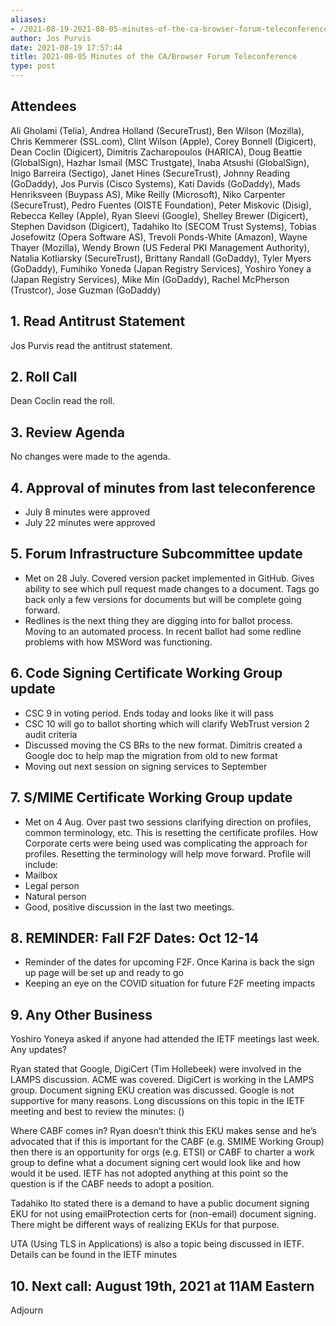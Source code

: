 ```yaml
---
aliases:
- /2021-08-19-2021-08-05-minutes-of-the-ca-browser-forum-teleconference/
author: Jos Purvis
date: 2021-08-19 17:57:44
title: 2021-08-05 Minutes of the CA/Browser Forum Teleconference
type: post
---
```


## Attendees 

Ali Gholami (Telia), Andrea Holland (SecureTrust), Ben Wilson (Mozilla), Chris Kemmerer (SSL.com), Clint Wilson (Apple), Corey Bonnell (Digicert), Dean Coclin (Digicert), Dimitris Zacharopoulos (HARICA), Doug Beattie (GlobalSign), Hazhar Ismail (MSC Trustgate), Inaba Atsushi (GlobalSign), Inigo Barreira (Sectigo), Janet Hines (SecureTrust), Johnny Reading (GoDaddy), Jos Purvis (Cisco Systems), Kati Davids (GoDaddy), Mads Henriksveen (Buypass AS), Mike Reilly (Microsoft), Niko Carpenter (SecureTrust), Pedro Fuentes (OISTE Foundation), Peter Miskovic (Disig), Rebecca Kelley (Apple), Ryan Sleevi (Google), Shelley Brewer (Digicert), Stephen Davidson (Digicert), Tadahiko Ito (SECOM Trust Systems), Tobias Josefowitz (Opera Software AS), Trevoli Ponds-White (Amazon), Wayne Thayer (Mozilla), Wendy Brown (US Federal PKI Management Authority), Natalia Kotliarsky (SecureTrust), Brittany Randall (GoDaddy), Tyler Myers (GoDaddy), Fumihiko Yoneda (Japan Registry Services), Yoshiro Yoney a (Japan Registry Services), Mike Min (GoDaddy), Rachel McPherson (Trustcor), Jose Guzman (GoDaddy)

## 1. Read Antitrust Statement 

Jos Purvis read the antitrust statement.

## 2. Roll Call 

Dean Coclin read the roll.

## 3. Review Agenda 

No changes were made to the agenda.

## 4. Approval of minutes from last teleconference 

- July 8 minutes were approved
- July 22 minutes were approved

## 5. Forum Infrastructure Subcommittee update 

- Met on 28 July. Covered version packet implemented in GitHub. Gives ability to see which pull request made changes to a document. Tags go back only a few versions for documents but will be complete going forward.
- Redlines is the next thing they are digging into for ballot process. Moving to an automated process. In recent ballot had some redline problems with how MSWord was functioning.

## 6. Code Signing Certificate Working Group update 

- CSC 9 in voting period. Ends today and looks like it will pass
- CSC 10 will go to ballot shorting which will clarify WebTrust version 2 audit criteria
- Discussed moving the CS BRs to the new format. Dimitris created a Google doc to help map the migration from old to new format
- Moving out next session on signing services to September

## 7. S/MIME Certificate Working Group update 

- Met on 4 Aug. Over past two sessions clarifying direction on profiles, common terminology, etc. This is resetting the certificate profiles. How Corporate certs were being used was complicating the approach for profiles. Resetting the terminology will help move forward. Profile will include:
- Mailbox
- Legal person
- Natural person
- Good, positive discussion in the last two meetings.

## 8. REMINDER: Fall F2F Dates: Oct 12-14 

- Reminder of the dates for upcoming F2F. Once Karina is back the sign up page will be set up and ready to go
- Keeping an eye on the COVID situation for future F2F meeting impacts

## 9. Any Other Business 

Yoshiro Yoneya asked if anyone had attended the IETF meetings last week. Any updates?

Ryan stated that Google, DigiCert (Tim Hollebeek) were involved in the LAMPS discussion. ACME was covered. DigiCert is working in the LAMPS group. Document signing EKU creation was discussed. Google is not supportive for many reasons. Long discussions on this topic in the IETF meeting and best to review the minutes: ()

Where CABF comes in? Ryan doesn’t think this EKU makes sense and he’s advocated that if this is important for the CABF (e.g. SMIME Working Group) then there is an opportunity for orgs (e.g. ETSI) or CABF to charter a work group to define what a document signing cert would look like and how would it be used. IETF has not adopted anything at this point so the question is if the CABF needs to adopt a position.

Tadahiko Ito stated there is a demand to have a public document signing EKU for not using emailProtection certs for (non-email) document signing. There might be different ways of realizing EKUs for that purpose.

UTA (Using TLS in Applications) is also a topic being discussed in IETF. Details can be found in the IETF minutes

## 10. Next call: August 19th, 2021 at 11AM Eastern 

Adjourn